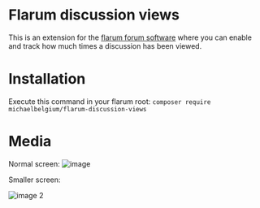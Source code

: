 # Flarum discussion views

This is an extension for the [flarum forum software](http://flarum.org) where you can enable and track how much times a discussion has been viewed.

# Installation
Execute this command in your flarum root: `composer require michaelbelgium/flarum-discussion-views` 

# Media
Normal screen:
![image](http://puu.sh/ymLUg.png)

Smaller screen:

![image 2](http://puu.sh/ymLVm.png)